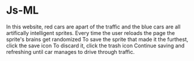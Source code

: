 # Js-ML
In this website, red cars are apart of the traffic and the blue cars are all artifically intelligent sprites.
Every time the user reloads the page the sprite's brains get randomized
To save the sprite that made it the furthest, click the save icon
To discard it, click the trash icon
Continue saving and refreshing until car manages to drive through traffic.
